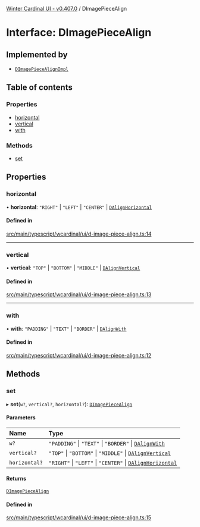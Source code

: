[Winter Cardinal UI - v0.407.0](../index.md) / DImagePieceAlign

# Interface: DImagePieceAlign

## Implemented by

- [`DImagePieceAlignImpl`](../classes/DImagePieceAlignImpl.md)

## Table of contents

### Properties

- [horizontal](DImagePieceAlign.md#horizontal)
- [vertical](DImagePieceAlign.md#vertical)
- [with](DImagePieceAlign.md#with)

### Methods

- [set](DImagePieceAlign.md#set)

## Properties

### horizontal

• **horizontal**: ``"RIGHT"`` \| ``"LEFT"`` \| ``"CENTER"`` \| [`DAlignHorizontal`](../index.md#dalignhorizontal-1)

#### Defined in

[src/main/typescript/wcardinal/ui/d-image-piece-align.ts:14](https://github.com/winter-cardinal/winter-cardinal-ui/blob/v0.407.0/src/main/typescript/wcardinal/ui/d-image-piece-align.ts#L14)

___

### vertical

• **vertical**: ``"TOP"`` \| ``"BOTTOM"`` \| ``"MIDDLE"`` \| [`DAlignVertical`](../index.md#dalignvertical-1)

#### Defined in

[src/main/typescript/wcardinal/ui/d-image-piece-align.ts:13](https://github.com/winter-cardinal/winter-cardinal-ui/blob/v0.407.0/src/main/typescript/wcardinal/ui/d-image-piece-align.ts#L13)

___

### with

• **with**: ``"PADDING"`` \| ``"TEXT"`` \| ``"BORDER"`` \| [`DAlignWith`](../index.md#dalignwith-1)

#### Defined in

[src/main/typescript/wcardinal/ui/d-image-piece-align.ts:12](https://github.com/winter-cardinal/winter-cardinal-ui/blob/v0.407.0/src/main/typescript/wcardinal/ui/d-image-piece-align.ts#L12)

## Methods

### set

▸ **set**(`w?`, `vertical?`, `horizontal?`): [`DImagePieceAlign`](DImagePieceAlign.md)

#### Parameters

| Name | Type |
| :------ | :------ |
| `w?` | ``"PADDING"`` \| ``"TEXT"`` \| ``"BORDER"`` \| [`DAlignWith`](../index.md#dalignwith-1) |
| `vertical?` | ``"TOP"`` \| ``"BOTTOM"`` \| ``"MIDDLE"`` \| [`DAlignVertical`](../index.md#dalignvertical-1) |
| `horizontal?` | ``"RIGHT"`` \| ``"LEFT"`` \| ``"CENTER"`` \| [`DAlignHorizontal`](../index.md#dalignhorizontal-1) |

#### Returns

[`DImagePieceAlign`](DImagePieceAlign.md)

#### Defined in

[src/main/typescript/wcardinal/ui/d-image-piece-align.ts:15](https://github.com/winter-cardinal/winter-cardinal-ui/blob/v0.407.0/src/main/typescript/wcardinal/ui/d-image-piece-align.ts#L15)
